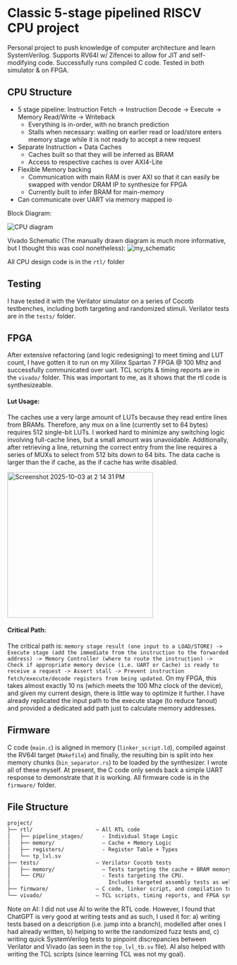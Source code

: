 # Classic 5-stage pipelined RISCV CPU project
Personal project to push knowledge of computer architecture and learn SystemVerilog. Supports RV64I w/ Zifencei to allow for JIT and self-modifying code. Successfully runs compiled C code. Tested in both simulator & on FPGA.

## CPU Structure
* 5 stage pipeline: Instruction Fetch -> Instruction Decode -> Execute -> Memory Read/Write -> Writeback
  - Everything is in-order, with no branch prediction
  - Stalls when necessary: waiting on earlier read or load/store enters memory stage while it is not ready to accept a new request
* Separate Instruction + Data Caches
  - Caches built so that they will be inferred as BRAM
  - Access to respective caches is over AXI4-Lite
* Flexible Memory backing  
  - Communication with main RAM is over AXI so that it can easily be swapped with vendor DRAM IP to synthesize for FPGA
  - Currently built to infer BRAM for main-memory
* Can communicate over UART via memory mapped io
 
Block Diagram:

![CPU diagram](https://github.com/user-attachments/assets/9cd094a5-ffd1-4f34-b6f8-eb6628f1e72d)

Vivado Schematic (The manually drawn diagram is much more informative, but I thought this was cool nonetheless):
![my_schematic](https://github.com/user-attachments/assets/0cecf210-64c5-40ba-ab97-f537a6d20a61)
 
All CPU design code is in the `rtl/` folder

## Testing
I have tested it with the Verilator simulator on a series of Cocotb testbenches, including both targeting and randomized stimuli. Verilator tests are in the `tests/` folder.

## FPGA

After extensive refactoring (and logic redesigning) to meet timing and LUT count, I have gotten it to run on my Xilinx Spartan 7 FPGA @ 100 Mhz and successfully communicated over uart. TCL scripts & timing reports are in the `vivado/` folder. This was important to me, as it shows that the rtl code is synthesizeable.

#### Lut Usage:

The caches use a very large amount of LUTs because they read entire lines from BRAMs. Therefore, any mux on a line (currently set to 64 bytes) requires 512 single-bit LUTs. I worked hard to minimize any switching logic involving full-cache lines, but a small amount was unavoidable. Additionally, after retrieving a line, returning the correct entry from the line requires a series of MUXs to select from 512 bits down to 64 bits. The data cache is larger than the if cache, as the if cache has write disabled.

<img width="330" height="330" alt="Screenshot 2025-10-03 at 2 14 31 PM" src="https://github.com/user-attachments/assets/74e9810f-4274-47d4-bd70-2e091b0df20f" />

#### Critical Path:

The critical path is: `memory stage result (one input to a LOAD/STORE) -> Execute stage (add the immediate from the instruction to the forwarded address) -> Memory Controller (where to route the instruction) -> Check if appropriate memory device (i.e. UART or Cache) is ready to receive a request -> Assert stall -> Prevent instruction fetch/execute/decode registers from being updated`. On my FPGA, this takes almost exactly 10 ns (which meets the 100 Mhz clock of the device), and given my current design, there is little way to optimize it further. I have already replicated the input path to the execute stage (to reduce fanout) and provided a dedicated add path just to calculate memory addresses.


## Firmware
C code (`main.c`) is aligned in memory (`linker_script.ld`), compiled against the RV64I target (`Makefile`) and finally, the resulting bin is split into hex memory chunks (`bin_separator.rs`) to be loaded by the synthesizer. I wrote all of these myself. At present, the C code only sends back a simple UART response to demonstrate that it is working.
All firmware code is in the `firmware/` folder.

## File Structure
```markdown
project/
├── rtl/                    — All RTL code
│   ├── pipeline_stages/      - Individual Stage Logic
│   ├── memory/               — Cache + Memory Logic
│   ├── registers/            - Register Table + Types
│   └── tp_lvl.sv
├── tests/                  — Verilator Cocotb tests
│   ├── memory/               — Tests targeting the cache + BRAM memory store
│   └── CPU/                  - Tests targeting the CPU.
│                               Includes targeted assembly tests as well as randomized tests.
├── firmware/               — C code, linker script, and compilation tools
└── vivado/                 — TCL scripts, timing reports, and FPGA synthesis files
```
Note on AI: I did not use AI to write the RTL code. However, I found that ChatGPT is very good at writing tests and as such, I used it for:
a) writing tests based on a description (i.e. jump into a branch), modelled after ones I had already written,
b) helping to write the randomized fuzz tests and,
c) writing quick SystemVerilog tests to pinpoint discrepancies between Verilator and Vivado (as seen in the `top_lvl_tb.sv` file).
AI also helped with writing the TCL scripts (since learning TCL was not my goal).
